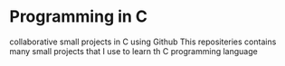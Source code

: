 # Programming in C
collaborative small projects in C using Github
This repositeries contains many small projects that I use to learn th C programming language
